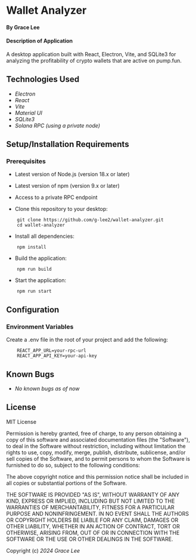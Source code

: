 # Wallet Analyzer

#### By Grace Lee

#### Description of Application

A desktop application built with React, Electron, Vite, and SQLite3 for analyzing the profitability of crypto wallets that are active on pump.fun.

## Technologies Used

- _Electron_
- _React_
- _Vite_
- _Material UI_
- _SQLite3_
- _Solana RPC (using a private node)_

## Setup/Installation Requirements

### Prerequisites

- Latest version of Node.js (version 18.x or later)
- Latest version of npm (version 9.x or later)
- Access to a private RPC endpoint

- Clone this repository to your desktop:

```
    git clone https://github.com/g-lee2/wallet-analyzer.git
    cd wallet-analyzer
```

- Install all dependencies:

```
    npm install
```

- Build the application:

```
    npm run build
```

- Start the application:

```
    npm run start
```

## Configuration

### Environment Variables

Create a .env file in the root of your project and add the following:

```
    REACT_APP_URL=your-rpc-url
    REACT_APP_API_KEY=your-api-key
```

## Known Bugs

- _No known bugs as of now_

## License

MIT License

Permission is hereby granted, free of charge, to any person obtaining a copy
of this software and associated documentation files (the "Software"), to deal
in the Software without restriction, including without limitation the rights
to use, copy, modify, merge, publish, distribute, sublicense, and/or sell
copies of the Software, and to permit persons to whom the Software is
furnished to do so, subject to the following conditions:

The above copyright notice and this permission notice shall be included in all
copies or substantial portions of the Software.

THE SOFTWARE IS PROVIDED "AS IS", WITHOUT WARRANTY OF ANY KIND, EXPRESS OR
IMPLIED, INCLUDING BUT NOT LIMITED TO THE WARRANTIES OF MERCHANTABILITY,
FITNESS FOR A PARTICULAR PURPOSE AND NONINFRINGEMENT. IN NO EVENT SHALL THE
AUTHORS OR COPYRIGHT HOLDERS BE LIABLE FOR ANY CLAIM, DAMAGES OR OTHER
LIABILITY, WHETHER IN AN ACTION OF CONTRACT, TORT OR OTHERWISE, ARISING FROM,
OUT OF OR IN CONNECTION WITH THE SOFTWARE OR THE USE OR OTHER DEALINGS IN THE
SOFTWARE.

Copyright (c) _2024_ _Grace Lee_
